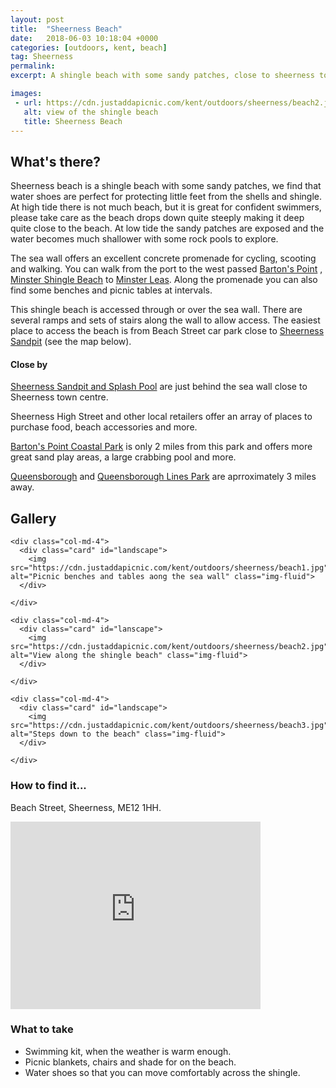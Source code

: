 ```yaml
---
layout: post
title:  "Sheerness Beach"
date:   2018-06-03 10:18:04 +0000
categories: [outdoors, kent, beach]
tag: Sheerness
permalink: 
excerpt: A shingle beach with some sandy patches, close to sheerness town centre, the sandpit and splash pool. Perfect for a swim at high tide or rock pool hunting at low tide.

images: 
 - url: https://cdn.justaddapicnic.com/kent/outdoors/sheerness/beach2.jpg
   alt: view of the shingle beach
   title: Sheerness Beach
---
```


## What's there?
Sheerness beach is a shingle beach with some sandy patches, we find that water shoes are perfect for protecting little feet from the shells and shingle.  At high tide there is not much beach, but it is great for confident swimmers, please take care as the beach drops down quite steeply making it deep quite close to the beach.  At low tide the sandy patches are exposed and the water becomes much shallower with some rock pools to explore.

The sea wall offers an excellent concrete promenade for cycling, scooting and walking.  You can walk from the port to the west passed [Barton's Point](/outdoors/kent/park/2018/04/12/barton-point.html) , [Minster Shingle Beach](/outdoors/kent/beach/2018/05/23/minster-shingle.html) to [Minster Leas](/outdoors/kent/beach/2018/05/22/minter-leas.html).  Along the promenade you can also find some benches and picnic tables at intervals.

This shingle beach is accessed through or over the sea wall.  There are several ramps and sets of stairs along the wall to allow access.  The easiest place to access the beach is from Beach Street car park close to [Sheerness Sandpit](/outdoors/kent/sandpit/park/2018/01/16/sheerness-sandpit.html) (see the map below).

#### Close by

[Sheerness Sandpit and Splash Pool](/outdoors/kent/sandpit/park/2018/01/16/sheerness-sandpit.html) are just behind the sea wall close to Sheerness town centre. 

Sheerness High Street and other local retailers offer an array of places to purchase food, beach accessories and more.

[Barton's Point Coastal Park](/outdoors/kent/park/2018/04/12/barton-point.html) is only 2 miles from this park and offers more great sand play areas, a large crabbing pool and more.

[Queensborough](/outdoors/kent/park/2018/08/01/queensborough.html) and [Queensborough Lines Park](/outdoors/kent/park/2018/08/01/queensborough-lines.html) are aprroximately 3 miles away. 

## Gallery

<div class="container">

  <div class="row">

    <div class="col-md-4">
      <div class="card" id="landscape">
        <img src="https://cdn.justaddapicnic.com/kent/outdoors/sheerness/beach1.jpg" alt="Picnic benches and tables aong the sea wall" class="img-fluid">
      </div>
<!-- 
      <div class="card" id="landscape">
        <img src="" alt="" class="img-fluid">
      </div>  --> 
    </div>

    <div class="col-md-4">
      <div class="card" id="lanscape">
        <img src="https://cdn.justaddapicnic.com/kent/outdoors/sheerness/beach2.jpg" alt="View along the shingle beach" class="img-fluid">
      </div>

<!--       <div class="card" id="portrait">
        <img src="" alt="" class="img-fluid">
      </div> -->
    </div>

    <div class="col-md-4">
      <div class="card" id="landscape">
        <img src="https://cdn.justaddapicnic.com/kent/outdoors/sheerness/beach3.jpg" alt="Steps down to the beach" class="img-fluid">
      </div>
<!-- 
      <div class="card" id="landscape">
        <img src="" alt="" class="img-fluid">
      </div> -->
    </div>

  </div>      
</div>


### How to find it...
Beach Street, Sheerness, ME12 1HH.

<iframe src="https://www.google.com/maps/embed?pb=!1m18!1m12!1m3!1d2486.8816900691563!2d0.75916906147698!3d51.44196659931132!2m3!1f0!2f0!3f0!3m2!1i1024!2i768!4f13.1!3m3!1m2!1s0x0%3A0xc311b435247e9de2!2sBeach+Street+Car+Park!5e0!3m2!1sen!2suk!4v1528118449166" width="400" height="300" frameborder="0" style="border:0" allowfullscreen></iframe>

### What to take
* Swimming kit, when the weather is warm enough.
* Picnic blankets, chairs and shade for on the beach.
* Water shoes so that you can move comfortably across the shingle.